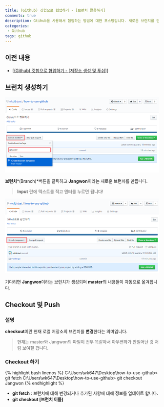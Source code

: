 ```yaml
---
title: (Github) 깃헙으로 협업하기 - [브런치 활용하기]
comments: true
description: Gtihub을 사용해서 협업하는 방법에 대한 포스팅입니다. 새로운 브런치를 만들고 충돌에 대한 대처방안에 대해 정리해봤습니다.
categories:
 - Github
tags: github 
---
```


## 이전 내용

- [[(Github) 깃헙으로 협업하기 - [저장소 생성 및 푸쉬]](https://wkddnjset.github.io/github/2018/02/21/(Github)-%EA%B9%83%ED%97%99%EC%9C%BC%EB%A1%9C-%ED%98%91%EC%97%85%ED%95%98%EA%B8%B0-%EC%A0%80%EC%9E%A5%EC%86%8C-%EC%83%9D%EC%84%B1-%EB%B0%8F-%ED%91%B8%EC%89%AC/)]

## 브런치 생성하기

![github-05](https://raw.githubusercontent.com/wkddnjset/wkddnjset.github.io/master/_posts/images/2018-02-20/github_05.png)

**브런치***(Branch)*버튼을 클릭하고 **Jangwon**이라는 새로운 브런치를 만듭니다.

> **Input** 란에 텍스트를 적고 엔터를 누르면 됩니다!

![github-06](https://raw.githubusercontent.com/wkddnjset/wkddnjset.github.io/master/_posts/images/2018-02-20/github_06.png)

기다리면 **Jangwon**이라는 브런치가 생성되며 **master**의 내용들이 자동으로 옮겨집니다.

## Checkout 및 Push

### 설명

**checkout**이란 현재 로컬 저장소의 브런치를 **변경**한다는 의미입니다.

> 현재는 master와 Jangwon의 파일이 전부 똑같아서 아무변화가 안일어난 것 처럼 보여질 겁니다.

### Checkout 하기

{% highlight bash linenos %}
C:\Users\wk647\Desktop\how-to-use-github> git fetch
C:\Users\wk647\Desktop\how-to-use-github> git checkout Jangwon
{% endhighlight %}

- **git fetch** : 브런치에 대해 변경되거나 추가된 사항에 대해 정보를 업데이트 합니다.
- **git checkout [브런치 이름]**